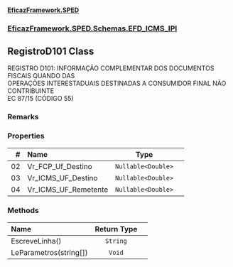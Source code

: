 #### [EficazFramework.SPED](EficazFrameworkSPED.md 'EficazFramework SPED')
### [EficazFramework.SPED.Schemas.EFD_ICMS_IPI](EficazFramework.SPED.Schemas.EFD_ICMS_IPI.md 'EficazFramework.SPED.Schemas.EFD_ICMS_IPI')

## RegistroD101 Class

REGISTRO D101: INFORMAÇÃO COMPLEMENTAR DOS DOCUMENTOS FISCAIS QUANDO DAS  
OPERAÇÕES INTERESTADUAIS DESTINADAS A CONSUMIDOR FINAL NÃO CONTRIBUINTE  
EC 87/15 (CÓDIGO 55)

### Remarks
### Properties

| # | Name | Type | |
| ---: | :--- | :---: | :--- |
| 02 | Vr_FCP_Uf_Destino | `Nullable<Double>` |  |
| 03 | Vr_ICMS_UF_Destino | `Nullable<Double>` |  |
| 04 | Vr_ICMS_UF_Remetente | `Nullable<Double>` |  |
### Methods

| Name | Return Type | |
| :--- | :---: | :--- |
| EscreveLinha() | `String` |  |
| LeParametros(string[]) | `Void` |  |
